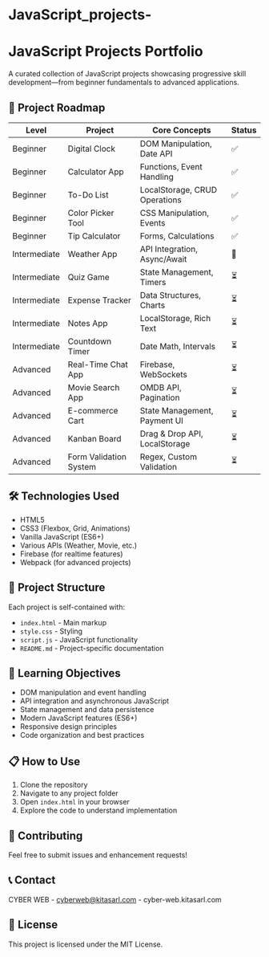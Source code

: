 # JavaScript_projects-
# JavaScript Projects Portfolio

A curated collection of JavaScript projects showcasing progressive skill development—from beginner fundamentals to advanced applications.

## 🚀 Project Roadmap

| Level | Project | Core Concepts | Status |
|-------|---------|---------------|---------|
| Beginner | Digital Clock | DOM Manipulation, Date API | ✅ |
| Beginner | Calculator App | Functions, Event Handling | ✅ |
| Beginner | To-Do List | LocalStorage, CRUD Operations | ✅ |
| Beginner | Color Picker Tool | CSS Manipulation, Events | ✅ |
| Beginner | Tip Calculator | Forms, Calculations | ✅ |
| Intermediate | Weather App | API Integration, Async/Await | 🔄 |
| Intermediate | Quiz Game | State Management, Timers | ⏳ |
| Intermediate | Expense Tracker | Data Structures, Charts | ⏳ |
| Intermediate | Notes App | LocalStorage, Rich Text | ⏳ |
| Intermediate | Countdown Timer | Date Math, Intervals | ⏳ |
| Advanced | Real-Time Chat App | Firebase, WebSockets | ⏳ |
| Advanced | Movie Search App | OMDB API, Pagination | ⏳ |
| Advanced | E-commerce Cart | State Management, Payment UI | ⏳ |
| Advanced | Kanban Board | Drag & Drop API, LocalStorage | ⏳ |
| Advanced | Form Validation System | Regex, Custom Validation | ⏳ |

## 🛠️ Technologies Used

- HTML5
- CSS3 (Flexbox, Grid, Animations)
- Vanilla JavaScript (ES6+)
- Various APIs (Weather, Movie, etc.)
- Firebase (for realtime features)
- Webpack (for advanced projects)

## 📁 Project Structure

Each project is self-contained with:
- `index.html` - Main markup
- `style.css` - Styling
- `script.js` - JavaScript functionality
- `README.md` - Project-specific documentation

## 🎯 Learning Objectives

- DOM manipulation and event handling
- API integration and asynchronous JavaScript
- State management and data persistence
- Modern JavaScript features (ES6+)
- Responsive design principles
- Code organization and best practices

## 📋 How to Use

1. Clone the repository
2. Navigate to any project folder
3. Open `index.html` in your browser
4. Explore the code to understand implementation

## 🤝 Contributing

Feel free to submit issues and enhancement requests!

## 📞 Contact

CYBER WEB - cyberweb@kitasarl.com - cyber-web.kitasarl.com

## 📄 License

This project is licensed under the MIT License.
